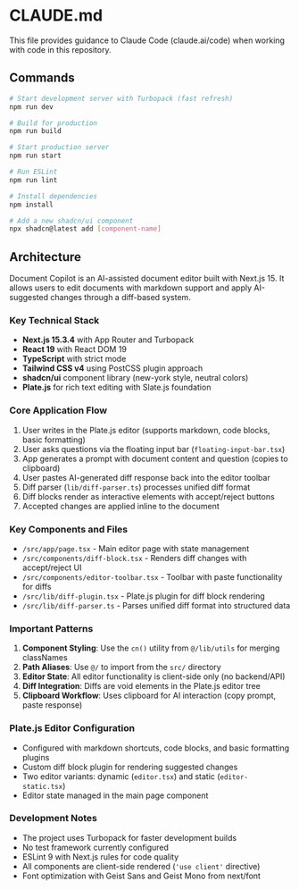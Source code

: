 # CLAUDE.md

This file provides guidance to Claude Code (claude.ai/code) when working with code in this repository.

## Commands

```bash
# Start development server with Turbopack (fast refresh)
npm run dev

# Build for production
npm run build

# Start production server
npm run start

# Run ESLint
npm run lint

# Install dependencies
npm install

# Add a new shadcn/ui component
npx shadcn@latest add [component-name]
```

## Architecture

Document Copilot is an AI-assisted document editor built with Next.js 15. It allows users to edit documents with markdown support and apply AI-suggested changes through a diff-based system.

### Key Technical Stack
- **Next.js 15.3.4** with App Router and Turbopack
- **React 19** with React DOM 19
- **TypeScript** with strict mode
- **Tailwind CSS v4** using PostCSS plugin approach
- **shadcn/ui** component library (new-york style, neutral colors)
- **Plate.js** for rich text editing with Slate.js foundation

### Core Application Flow
1. User writes in the Plate.js editor (supports markdown, code blocks, basic formatting)
2. User asks questions via the floating input bar (`floating-input-bar.tsx`)
3. App generates a prompt with document content and question (copies to clipboard)
4. User pastes AI-generated diff response back into the editor toolbar
5. Diff parser (`lib/diff-parser.ts`) processes unified diff format
6. Diff blocks render as interactive elements with accept/reject buttons
7. Accepted changes are applied inline to the document

### Key Components and Files
- `/src/app/page.tsx` - Main editor page with state management
- `/src/components/diff-block.tsx` - Renders diff changes with accept/reject UI
- `/src/components/editor-toolbar.tsx` - Toolbar with paste functionality for diffs
- `/src/lib/diff-plugin.tsx` - Plate.js plugin for diff block rendering
- `/src/lib/diff-parser.ts` - Parses unified diff format into structured data

### Important Patterns
1. **Component Styling**: Use the `cn()` utility from `@/lib/utils` for merging classNames
2. **Path Aliases**: Use `@/` to import from the `src/` directory
3. **Editor State**: All editor functionality is client-side only (no backend/API)
4. **Diff Integration**: Diffs are void elements in the Plate.js editor tree
5. **Clipboard Workflow**: Uses clipboard for AI interaction (copy prompt, paste response)

### Plate.js Editor Configuration
- Configured with markdown shortcuts, code blocks, and basic formatting plugins
- Custom diff block plugin for rendering suggested changes
- Two editor variants: dynamic (`editor.tsx`) and static (`editor-static.tsx`)
- Editor state managed in the main page component

### Development Notes
- The project uses Turbopack for faster development builds
- No test framework currently configured
- ESLint 9 with Next.js rules for code quality
- All components are client-side rendered (`'use client'` directive)
- Font optimization with Geist Sans and Geist Mono from next/font